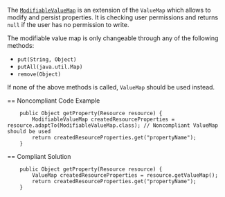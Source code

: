 The [`ModifiableValueMap`](https://sling.apache.org/apidocs/sling7/org/apache/sling/api/resource/ModifiableValueMap.html) is an extension
of the `ValueMap` which allows to modify and persist properties.
It is checking user permissions and returns `null` if the user has no permission to write.

The modifiable value map is only changeable through any of the following methods:
- `put(String, Object)`
- `putAll(java.util.Map)`
- `remove(Object)`

If none of the above methods is called, `ValueMap` should be used instead.

== Noncompliant Code Example

```
	public Object getProperty(Resource resource) {
		ModifiableValueMap createdResourceProperties = resource.adaptTo(ModifiableValueMap.class); // Noncompliant ValueMap should be used
		return createdResourceProperties.get("propertyName");
	}
```

== Compliant Solution

```
	public Object getProperty(Resource resource) {
		ValueMap createdResourceProperties = resource.getValueMap();
		return createdResourceProperties.get("propertyName");
	}
```
